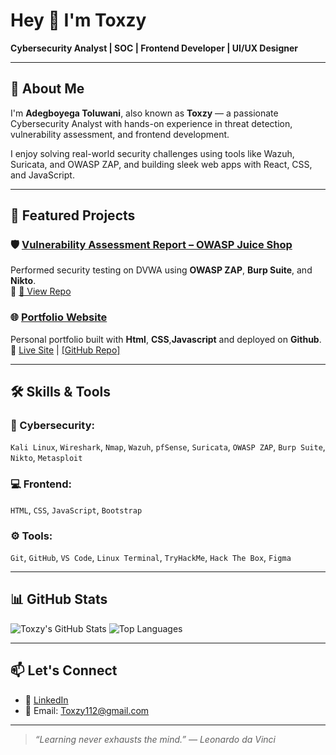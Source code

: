 <!-- Optional Banner -->
<!-- ![Banner](https://github.com/Tolu12wani/Toxzy/blob/main/WhatsApp%20Image%202025-06-19%20at%2000.01.23_e40b091d.jpg) -->

# Hey 👋 I'm Toxzy

**Cybersecurity Analyst | SOC | Frontend Developer | UI/UX Designer**

---

## 🧰 About Me

I'm **Adegboyega Toluwani**, also known as **Toxzy** — a passionate Cybersecurity Analyst with hands-on experience in threat detection, vulnerability assessment, and frontend development.

I enjoy solving real-world security challenges using tools like Wazuh, Suricata, and OWASP ZAP, and building sleek web apps with React, CSS, and JavaScript.

---

## 💼 Featured Projects

### 🛡️ [Vulnerability Assessment Report – OWASP Juice Shop](https://github.com/Tolu12wani/proj_fut_01)
Performed security testing on DVWA using **OWASP ZAP**, **Burp Suite**, and **Nikto**.  
🔗 [📄 View Repo](https://github.com/Tolu12wani/proj_fut_01)



### 🌐 [Portfolio Website](https://tolu12wani.github.io/folio/)
Personal portfolio built with **Html**, **CSS**,**Javascript** and deployed on **Github**.  
🔗 [Live Site]([https://tolu12wani.github.io/folio/]) | [[GitHub Repo]](https://tolu12wani.github.io/folio/)

---

## 🛠️ Skills & Tools

### 🔐 Cybersecurity:
`Kali Linux`, `Wireshark`, `Nmap`, `Wazuh`, `pfSense`, `Suricata`, `OWASP ZAP`, `Burp Suite`, `Nikto`, `Metasploit`

### 💻 Frontend:
`HTML`, `CSS`, `JavaScript`, `Bootstrap`

### ⚙️ Tools:
`Git`, `GitHub`, `VS Code`, `Linux Terminal`, `TryHackMe`, `Hack The Box`, `Figma`

---

## 📊 GitHub Stats

![Toxzy's GitHub Stats](https://github-readme-stats.vercel.app/api?username=your-github-username&show_icons=true&theme=radical)
![Top Languages](https://github-readme-stats.vercel.app/api/top-langs/?username=your-github-username&layout=compact&theme=radical)

---

## 📫 Let's Connect

- 💼 [LinkedIn]((https://www.linkedin.com/in/toluwani-adegboyega-5a6aa0367/))
- 📧 Email: Toxzy112@gmail.com

---

> *“Learning never exhausts the mind.” — Leonardo da Vinci*
